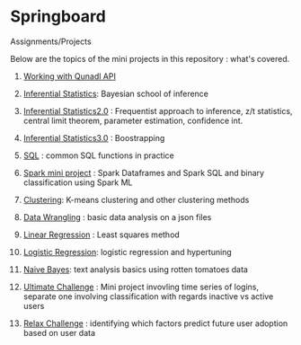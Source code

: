 # Springboard
Assignments/Projects

Below are the topics of the mini projects in this repository : what's covered.

1. [Working with Qunadl API](https://github.com/gormikayel/Springboard/blob/master/Mini-Projects/API/api_data_wrangling_mini_project(2019)%20.ipynb) 

2. [Inferential Statistics](https://github.com/gormikayel/Springboard/blob/master/Mini-Projects/Bayesian_stats_Q6.28/inferential_statistics_3-Q.ipynb): Bayesian school of inference

3. [Inferential Statistics2.0](https://github.com/gormikayel/Springboard/tree/master/Mini-Projects/inferential_statistics_frequentist_mini-projects6.28.19) : Frequentist approach to inference, z/t statistics, central limit theorem, parameter estimation, confidence int.

4. [Inferential Statistics3.0](https://github.com/gormikayel/Springboard/blob/master/Mini-Projects/Inferential%20Statistics/Bootstrap_Inference_Mini-Project8.19/inferential_statistics_2-Q.ipynb) : Boostrapping

5. [SQL](https://github.com/gormikayel/Springboard/blob/master/Mini-Projects/SQL/sql_project.sql) :  common SQL functions in practice

6. [Spark mini project](https://github.com/gormikayel/Springboard/blob/master/Mini-Projects/Spark%20mini%20project/Spark%20DF%2C%20SQL%2C%20ML%20Exercise.ipynb) : Spark Dataframes and Spark SQL and binary classification using Spark ML

7. [Clustering](https://github.com/gormikayel/Springboard/blob/master/Mini-Projects/clustering/Mini_Project_Clustering.ipynb):  K-means clustering and other clustering methods

8. [Data Wrangling](https://github.com/gormikayel/Springboard/blob/master/Mini-Projects/data_wrangling_json/sliderule_dsi_json_exercise(Gor)%20.ipynb) : basic data analysis on a json files

9. [Linear Regression](https://github.com/gormikayel/Springboard/blob/master/Mini-Projects/linear_regression/Mini_Project_Linear_Regression.ipynb) : Least squares method

10. [Logistic Regression](https://github.com/gormikayel/Springboard/blob/master/Mini-Projects/logistic_regression/Mini_Project_Logistic_Regression.ipynb):   logistic regression and hypertuning

11. [Naive Bayes](https://github.com/gormikayel/Springboard/blob/master/Mini-Projects/naive_bayes/Mini_Project_Naive_Bayes.ipynb): text analysis basics using rotten tomatoes data

12. [Ultimate Challenge](https://github.com/gormikayel/Springboard/tree/master/ultimate_challenge) : Mini project invovling time series of logins, separate one involving classification with regards inactive vs active users

13. [Relax Challenge](https://github.com/gormikayel/Springboard/tree/master/relax_challenge) : identifying which factors predict future user adoption based on user data
